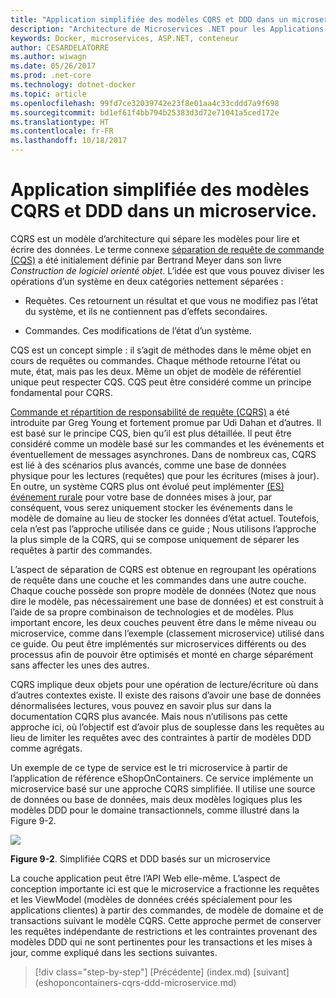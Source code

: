 ```yaml
---
title: "Application simplifiée des modèles CQRS et DDD dans un microservice."
description: "Architecture de Microservices .NET pour les Applications .NET en conteneur | Application simplifiée des modèles CQRS et DDD dans un microservice."
keywords: Docker, microservices, ASP.NET, conteneur
author: CESARDELATORRE
ms.author: wiwagn
ms.date: 05/26/2017
ms.prod: .net-core
ms.technology: dotnet-docker
ms.topic: article
ms.openlocfilehash: 99fd7ce32039742e23f8e01aa4c33cddd7a9f698
ms.sourcegitcommit: bd1ef61f4bb794b25383d3d72e71041a5ced172e
ms.translationtype: HT
ms.contentlocale: fr-FR
ms.lasthandoff: 10/18/2017
---
```

# <a name="applying-simplified-cqrs-and-ddd-patterns-in-a-microservice"></a>Application simplifiée des modèles CQRS et DDD dans un microservice.

CQRS est un modèle d’architecture qui sépare les modèles pour lire et écrire des données. Le terme connexe [séparation de requête de commande (CQS)](https://martinfowler.com/bliki/CommandQuerySeparation.html) a été initialement définie par Bertrand Meyer dans son livre *Construction de logiciel orienté objet*. L’idée est que vous pouvez diviser les opérations d’un système en deux catégories nettement séparées :

-   Requêtes. Ces retournent un résultat et que vous ne modifiez pas l’état du système, et ils ne contiennent pas d’effets secondaires.

-   Commandes. Ces modifications de l’état d’un système.

CQS est un concept simple : il s’agit de méthodes dans le même objet en cours de requêtes ou commandes. Chaque méthode retourne l’état ou mute, état, mais pas les deux. Même un objet de modèle de référentiel unique peut respecter CQS. CQS peut être considéré comme un principe fondamental pour CQRS.

[Commande et répartition de responsabilité de requête (CQRS)](https://martinfowler.com/bliki/CQRS.html) a été introduite par Greg Young et fortement promue par Udi Dahan et d’autres. Il est basé sur le principe CQS, bien qu’il est plus détaillée. Il peut être considéré comme un modèle basé sur les commandes et les événements et éventuellement de messages asynchrones. Dans de nombreux cas, CQRS est lié à des scénarios plus avancés, comme une base de données physique pour les lectures (requêtes) que pour les écritures (mises à jour). En outre, un système CQRS plus ont évolué peut implémenter [(ES) événement rurale](http://codebetter.com/gregyoung/2010/02/20/why-use-event-sourcing/) pour votre base de données mises à jour, par conséquent, vous serez uniquement stocker les événements dans le modèle de domaine au lieu de stocker les données d’état actuel. Toutefois, cela n’est pas l’approche utilisée dans ce guide ; Nous utilisons l’approche la plus simple de la CQRS, qui se compose uniquement de séparer les requêtes à partir des commandes.

L’aspect de séparation de CQRS est obtenue en regroupant les opérations de requête dans une couche et les commandes dans une autre couche. Chaque couche possède son propre modèle de données (Notez que nous dire le modèle, pas nécessairement une base de données) et est construit à l’aide de sa propre combinaison de technologies et de modèles. Plus important encore, les deux couches peuvent être dans le même niveau ou microservice, comme dans l’exemple (classement microservice) utilisé dans ce guide. Ou peut être implémentés sur microservices différents ou des processus afin de pouvoir être optimisés et monté en charge séparément sans affecter les unes des autres.

CQRS implique deux objets pour une opération de lecture/écriture où dans d’autres contextes existe. Il existe des raisons d’avoir une base de données dénormalisées lectures, vous pouvez en savoir plus sur dans la documentation CQRS plus avancée. Mais nous n’utilisons pas cette approche ici, où l’objectif est d’avoir plus de souplesse dans les requêtes au lieu de limiter les requêtes avec des contraintes à partir de modèles DDD comme agrégats.

Un exemple de ce type de service est le tri microservice à partir de l’application de référence eShopOnContainers. Ce service implémente un microservice basé sur une approche CQRS simplifiée. Il utilise une source de données ou base de données, mais deux modèles logiques plus les modèles DDD pour le domaine transactionnels, comme illustré dans la Figure 9-2.

![](./media/image2.png)

**Figure 9-2**. Simplifiée CQRS et DDD basés sur un microservice

La couche application peut être l’API Web elle-même. L’aspect de conception importante ici est que le microservice a fractionne les requêtes et les ViewModel (modèles de données créés spécialement pour les applications clientes) à partir des commandes, de modèle de domaine et de transactions suivant le modèle CQRS. Cette approche permet de conserver les requêtes indépendante de restrictions et les contraintes provenant des modèles DDD qui ne sont pertinentes pour les transactions et les mises à jour, comme expliqué dans les sections suivantes.


>[!div class="step-by-step"]
[Précédente] (index.md) [suivant] (eshoponcontainers-cqrs-ddd-microservice.md)
